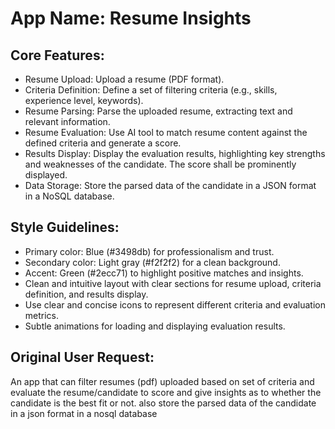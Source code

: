 # **App Name**: Resume Insights

## Core Features:

- Resume Upload: Upload a resume (PDF format).
- Criteria Definition: Define a set of filtering criteria (e.g., skills, experience level, keywords).
- Resume Parsing: Parse the uploaded resume, extracting text and relevant information.
- Resume Evaluation: Use AI tool to match resume content against the defined criteria and generate a score.
- Results Display: Display the evaluation results, highlighting key strengths and weaknesses of the candidate. The score shall be prominently displayed.
- Data Storage: Store the parsed data of the candidate in a JSON format in a NoSQL database.

## Style Guidelines:

- Primary color: Blue (#3498db) for professionalism and trust.
- Secondary color: Light gray (#f2f2f2) for a clean background.
- Accent: Green (#2ecc71) to highlight positive matches and insights.
- Clean and intuitive layout with clear sections for resume upload, criteria definition, and results display.
- Use clear and concise icons to represent different criteria and evaluation metrics.
- Subtle animations for loading and displaying evaluation results.

## Original User Request:
An app that can filter resumes (pdf) uploaded based on set of criteria and evaluate the resume/candidate to score and give insights as to whether the candidate is the best fit or not. also store the parsed data of the candidate in a json format in a nosql database
  